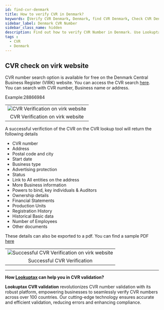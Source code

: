 ```yaml
---
id: find-cvr-denmark
title: How to verify CVR in Denmark?
keywords: [Verify CVR Denmark, Denmark, find CVR Denmark, Check CVR Denmark, CVR number,virkcvr ]
sidebar_label: Denmark CVR Number
sidebar_class_name: hidden
description: Find out how to verify CVR Number in Denmark. Use Lookuptax for hassle-free validation of CVR Number in Denmark.
tags : 
  - CVR
  - Denmark
---
```


## CVR check on virk website

CVR number search option is available for free on the Denmark Central Business Register (VIRK) website. You can access the CVR search [here](https://datacvr.virk.dk/). You can search with CVR number, Business name or address.

Example:28866984

<table align="center" border="0px" border-color="#dedede"><tr><td>
  <img src="/docs/img/verify/cvr-denmark.PNG" alt="CVR Verification on virk website" title="CVR Verification on virk website"/>
  </td></tr>
  <tr><td align="center">CVR Verification on virk website</td></tr>
</table>

A successful verifiction of the CVR on the CVR lookup tool will return the following details

* CVR number
* Address
* Postal code and city
* Start date
* Business type
* Advertising protection
* Status
* Link to All entities on the address
* More Business information
* Powers to bind, key individuals & Auditors
* Ownership details
* Financial Statements
* Production Units
* Registration History
* Historical Basic data
* Number of Employees
* Other documents

These details can also be exported to a pdf. You can find a sample PDF [here](/files/cvr-sample.pdf)




<table align="center" border="0px" border-color="#dedede"><tr><td>
  <img src="/docs/img/verify/cvr-details-.PNG" alt="Successful CVR Verification on virk website" title="Successful CVR Verification on virk website"/>
  </td></tr>
  <tr><td align="center">Successful CVR Verification</td></tr>
</table>


----
**How [Lookuptax](https://lookuptax.com/) can help you in CVR validation?**

**Lookuptax CVR validation** revolutionizes CVR number validation with its robust platform, empowering businesses to seamlessly verify CVR numbers across over 100 countries. Our cutting-edge technology ensures accurate and efficient validation, reducing errors and enhancing compliance.